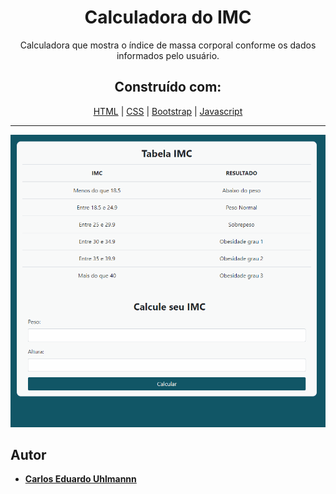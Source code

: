 <h1 align="center">
  Calculadora do IMC
</h1>

<p align="center">
  Calculadora que mostra o índice de massa corporal conforme os dados informados pelo usuário. 
</p>

<h2 align="center">
 Construído com:   
</h2>
 
<div align="center">
  
[HTML](https://www.w3schools.com/html/default.asp) | [CSS](https://www.w3schools.com/css/) | [Bootstrap](https://getbootstrap.com/) | [Javascript](https://developer.mozilla.org/pt-BR/docs/Aprender/Getting_started_with_the_web/JavaScript_basico)
  
</div>

<hr>
 
 <p align="center">
  <img alt="Gerador de loterias" src="https://github.com/carlosuhlmann/calculadora_imc/blob/master/imc.gif">
 </p>
 
 ## Autor

* **[Carlos Eduardo Uhlmannn](https://github.com/carlosuhlmann)**




















